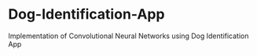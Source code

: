 # Dog-Identification-App
Implementation of Convolutional Neural Networks using Dog Identification App
